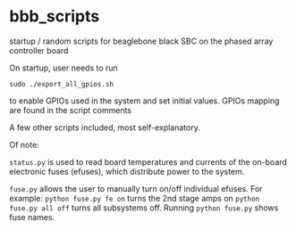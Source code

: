 # bbb_scripts 
startup / random scripts for beaglebone black SBC on the phased array controller board

On startup, user needs to run

```
sudo ./export_all_gpios.sh
```
to enable GPIOs used in the system and set initial values. GPIOs mapping are found in the script comments

A few other scripts included, most self-explanatory.

Of note:

```status.py``` is used to read board temperatures and currents of the on-board electronic fuses (efuses), which distribute power to the system.

```fuse.py``` allows the user to manually turn on/off individual efuses. For example: 
```python fuse.py fe on``` turns the 2nd stage amps on
```python fuse.py all off``` turns all subsystems off. Running ```python fuse.py``` shows fuse names.


